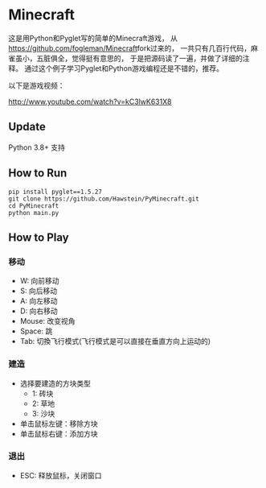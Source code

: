 # Minecraft

这是用Python和Pyglet写的简单的Minecraft游戏，
从<https://github.com/fogleman/Minecraft>fork过来的，
一共只有几百行代码，麻雀虽小，五脏俱全，觉得挺有意思的，
于是把源码读了一遍，并做了详细的注释。
通过这个例子学习Pyglet和Python游戏编程还是不错的，推荐。

以下是游戏视频：

http://www.youtube.com/watch?v=kC3lwK631X8

## Update

Python 3.8+ 支持

## How to Run

    pip install pyglet==1.5.27
    git clone https://github.com/Hawstein/PyMinecraft.git
    cd PyMinecraft
    python main.py
	
## How to Play

### 移动

- W: 向前移动
- S: 向后移动
- A: 向左移动
- D: 向右移动
- Mouse: 改变视角
- Space: 跳
- Tab: 切換飞行模式(飞行模式是可以直接在垂直方向上运动的)

### 建造

- 选择要建造的方块类型
    - 1: 砖块
    - 2: 草地
    - 3: 沙块
- 单击鼠标左键：移除方块
- 单击鼠标右键：添加方块

### 退出

- ESC: 释放鼠标，关闭窗口
